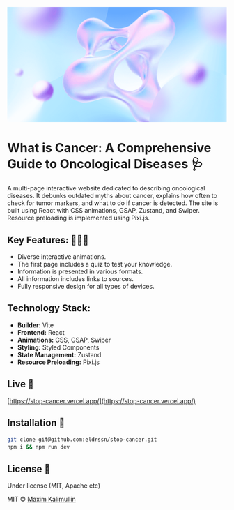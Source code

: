 <p align="center">
    <img src="https://github.com/eldrssn/stop-cancer/blob/master/public/images/share.png" alt="Screen Shot">
</p>

# What is Cancer: A Comprehensive Guide to Oncological Diseases 🩺  
A multi-page interactive website dedicated to describing oncological diseases. It debunks outdated myths about cancer, explains how often to check for tumor markers, and what to do if cancer is detected. The site is built using React with CSS animations, GSAP, Zustand, and Swiper. Resource preloading is implemented using Pixi.js.

## Key Features: 🧑🏽‍💻  
- Diverse interactive animations.  
- The first page includes a quiz to test your knowledge.  
- Information is presented in various formats.  
- All information includes links to sources.  
- Fully responsive design for all types of devices.  

## Technology Stack:  
- **Builder:** Vite  
- **Frontend:** React  
- **Animations:** CSS, GSAP, Swiper  
- **Styling:** Styled Components  
- **State Management:** Zustand  
- **Resource Preloading:** Pixi.js  

## Live 📍

[https://stop-cancer.vercel.app/](https://stop-cancer.vercel.app/) 

## Installation 💾

```bash
git clone git@github.com:eldrssn/stop-cancer.git
npm i && npm run dev
```

## License 🔱

Under license (MIT, Apache etc)

MIT © [Maxim Kalimullin]()
